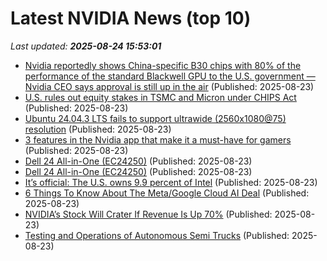 # Latest NVIDIA News (top 10)
_Last updated: **2025-08-24 15:53:01**_

- [Nvidia reportedly shows China-specific B30 chips with 80% of the performance of the standard Blackwell GPU to the U.S. government — Nvidia CEO says approval is still up in the air](https://www.tomshardware.com/pc-components/gpus/nvidia-reportedly-shows-china-specific-b30-chips-with-80-percent-of-the-performance-of-the-standard-blackwell-gpu-to-the-u-s-government-nvidia-ceo-says-approval-is-still-up-in-the-air) (Published: 2025-08-23)
- [U.S. rules out equity stakes in TSMC and Micron under CHIPS Act](https://www.notebookcheck.net/U-S-rules-out-equity-stakes-in-TSMC-and-Micron-under-CHIPS-Act.1094856.0.html) (Published: 2025-08-23)
- [Ubuntu 24.04.3 LTS fails to support ultrawide (2560x1080@75) resolution](https://askubuntu.com/questions/1554927/ubuntu-24-04-3-lts-fails-to-support-ultrawide-2560x108075-resolution) (Published: 2025-08-23)
- [3 features in the Nvidia app that make it a must-have for gamers](https://www.xda-developers.com/use-nvidia-app-for-these-perks/) (Published: 2025-08-23)
- [Dell 24 All-in-One (EC24250)](https://me.pcmag.com/en/old-desktop-pcs/31833/dell-24-all-in-one-ec24250) (Published: 2025-08-23)
- [Dell 24 All-in-One (EC24250)](https://uk.pcmag.com/desktop-pcs/159698/dell-24-all-in-one-ec24250) (Published: 2025-08-23)
- [It’s official: The U.S. owns 9.9 percent of Intel](https://www.pcworld.com/article/2887093/its-official-the-u-s-owns-9-9-percent-of-intel.html) (Published: 2025-08-23)
- [6 Things To Know About The Meta/Google Cloud AI Deal](https://www.forbes.com/sites/johnwerner/2025/08/23/6-things-to-know-about-the-metagoogle-cloud-ai-deal/) (Published: 2025-08-23)
- [NVIDIA’s Stock Will Crater If Revenue Is Up 70%](https://biztoc.com/x/c8ce4a9915ff2204) (Published: 2025-08-23)
- [Testing and Operations of Autonomous Semi Trucks](https://www.nextbigfuture.com/2025/08/testing-and-operations-of-autonomous-semi-trucks.html) (Published: 2025-08-23)
